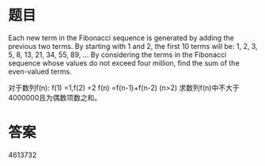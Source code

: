 # 题目
Each new term in the Fibonacci sequence is generated by adding the previous two terms. By starting with 1 and 2, the first 10 terms will be:
1, 2, 3, 5, 8, 13, 21, 34, 55, 89, ...
By considering the terms in the Fibonacci sequence whose values do not exceed four million, find the sum of the even-valued terms.  

对于数列f(n):
  f(1) =1,f(2) =2
  f(n) =f(n-1)+f(n-2) (n>2)
求数列f(n)中不大于4000000且为偶数项数之和。

# 答案
4613732
